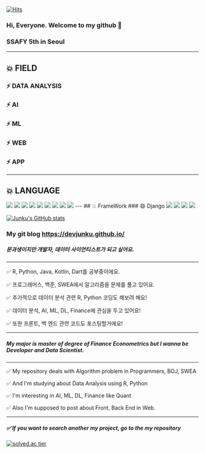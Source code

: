 [![Hits](https://hits.seeyoufarm.com/api/count/incr/badge.svg?url=https://github.com/Devjunku%2Fgjbae1212%2Fhit-counter&count_bg=%2379C83D&title_bg=%23555555&icon=&icon_color=%23E7E7E7&title=hits&edge_flat=false)](https://github.com/Devjunku)


### Hi, Everyone. Welcome to my github 👋
### SSAFY 5th in Seoul
---
## 💥 FIELD
### ⚡ DATA ANALYSIS
### ⚡ AI
### ⚡ ML
### ⚡ WEB
### ⚡ APP
---
## 💥 LANGUAGE
<img src="https://img.shields.io/badge/R-007396?style=for-the-badge&logo=java&logoColor=white">
<img src="https://img.shields.io/badge/Python-6DB33F?style=for-the-badge&logo=Spring&logoColor=white">
<img src="https://img.shields.io/badge/JAVA-F80000?style=for-the-badge&logo=oracle&logoColor=white">
<img src="https://img.shields.io/badge/Javascript-4479A1?style=for-the-badge&logo=mysql&logoColor=white">
<img src="https://img.shields.io/badge/HTML-003545?style=for-the-badge&logo=mariaDB&logoColor=white">

<img src="https://img.shields.io/badge/SQLite3-F7DF1E?style=for-the-badge&logo=javascript&logoColor=black">
<img src="https://img.shields.io/badge/CSS-0769AD?style=for-the-badge&logo=jquery&logoColor=white">
<img src="https://img.shields.io/badge/Kotlin-E34F26?style=for-the-badge&logo=html5&logoColor=white">
<img src="https://img.shields.io/badge/Dart-61DAFB?style=for-the-badge&logo=react&logoColor=black">
---
## 💥 FrameWork
### 😄 Django
<img src="https://img.shields.io/badge/vue.js-4FC08D?style=for-the-badge&logo=vue.js&logoColor=white">
<img src="https://img.shields.io/badge/Spring-6DB33F?style=for-the-badge&logo=Spring&logoColor=white">
<img src="https://img.shields.io/badge/bootstrap-7952B3?style=for-the-badge&logo=bootstrap&logoColor=white">
<img src="https://img.shields.io/badge/AndroidStudio-232F3E?style=for-the-badge&logo=aws&logoColor=white">

[![Junku's GitHub stats](https://github-readme-stats.vercel.app/api?username=Devjunku&count_private=true&theme=algolia)](https://github.com/anuraghazra/github-readme-stats)

### My git blog https://devjunku.github.io/
#####  문과생이지만 개발자, 데이터 사이언티스트가 되고 싶어요.  

---
✅ R, Python, Java, Kotlin, Dart를 공부중이에요.  

✅ 프로그래머스, 백준, SWEA에서 알고리즘을 문제를 풀고 있어요.  

✅ 추가적으로 데이터 분석 관련 R, Python 코딩도 해보려 해요!

✅ 데이터 분석, AI, ML, DL, Finance에 관심을 두고 있어요!  

✅ 또한 프론트, 백 엔드 관련 코드도 포스팅할거에요!

---

#####  My major is master of degree of Finance Econometrics but I wanna be Developer and Data Scientist.  

---

✅ My repository deals with Algorithm problem in Programmers, BOJ, SWEA  

✅ And I'm studying about Data Analysis using R, Python  

✅ I'm interesting in AI, ML, DL, Finance like Quant  

✅ Also I'm supposed to post about Front, Back End in Web.  

----

##### ✅ If you want to search another my project,  go to the my repository  

[![solved.ac tier](http://mazassumnida.wtf/api/generate_badge?boj=junkuill)](https://solved.ac/junkuill)


<!--
**Dev-junku/Dev-junku** is a ✨ _special_ ✨ repository because its `README.md` (this file) appears on your GitHub profile.

Here are some ideas to get you started:

- 🔭 I’m currently working on ...
- 🌱 I’m currently learning ...
- 👯 I’m looking to collaborate on ...
- 🤔 I’m looking for help with ...
- 💬 Ask me about ...
- 📫 How to reach me: ...
- 😄 Pronouns: ...
- ⚡ Fun fact: ...
-->
